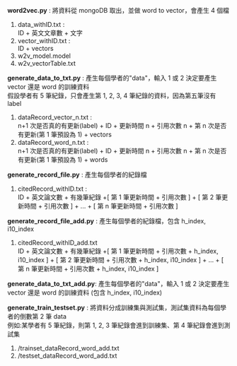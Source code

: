 **word2vec.py** : 將資料從 mongoDB 取出，並做 word to vector，會產生 4 個檔<br>

1. data_withID.txt :<br>
   ID + 英文文章數 + 文字<br>
2. vector_withID.txt :<br>
   ID + vectors<br>
3. w2v_model.model<br>
4. w2v_vectorTable.txt<br>

**generate_data_to_txt.py** : 產生每個學者的"data"，輸入 1 或 2 決定要產生 vector 還是 word 的訓練資料<br>
假設學者有 5 筆紀錄，只會產生第 1, 2, 3, 4 筆紀錄的資料，因為第五筆沒有 label<br>

1. dataRecord_vector_n.txt :<br>
   n+1 次是否真的有更新(label) + ID + 更新時間 n + 引用次數 n + 第 n 次是否有更新(第 1 筆預設為 1) + vectors<br>
2. dataRecord_word_n.txt : <br>
   n+1 次是否真的有更新(label) + ID + 更新時間 n + 引用次數 n + 第 n 次是否有更新(第 1 筆預設為 1) + words<br>

**generate_record_file.py** : 產生每個學者的紀錄檔<br>

1. citedRecord_withID.txt : <br>
   ID + 英文論文數 + 有幾筆紀錄 +[ 第 1 筆更新時間 + 引用次數 ] + [ 第 2 筆更新時間 + 引用次數 ] + ... + [ 第 n 筆更新時間 + 引用次數 ]<br>

**generate_record_file_add.py** : 產生每個學者的紀錄檔，包含 h_index, i10_index<br>

1. citedRecord_withID_add.txt<br>
   ID + 英文論文數 + 有幾筆紀錄 +[ 第 1 筆更新時間 + 引用次數 + h_index, i10_index ] + [ 第 2 筆更新時間 + 引用次數 + h_index, i10_index ] + ... + [ 第 n 筆更新時間 + 引用次數 + h_index, i10_index ]<br>

**generate_data_to_txt_add.py**: 產生每個學者的"data"，輸入 1 或 2 決定要產生 vector 還是 word 的訓練資料 (包含 h_index, i10_index)<br>

**generate_train_testset.py** : 將資料分成訓練集與測試集，測試集資料為每個學者的倒數第 2 筆 data<br>
例如:某學者有 5 筆紀錄，則第 1, 2, 3 筆紀錄會進到訓練集、第 4 筆紀錄會進到測試集<br>

1. /trainset_dataRecord_word_add.txt
2. /testset_dataRecord_word_add.txt

